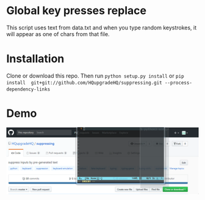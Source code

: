 # Global key presses replace 
This script uses text from data.txt and when you type random keystrokes, it will appear as one of chars from that file.
# Installation 
Clone or download this repo. Then run `python setup.py install` or `pip install  git+git://github.com/HQupgradeHQ/suppressing.git --process-dependency-links` 
# Demo
![](https://raw.githubusercontent.com/HQupgradeHQ/suppressing/master/demo.gif)

